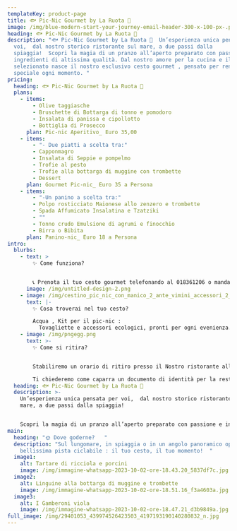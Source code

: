 ```yaml
---
templateKey: product-page
title: 🐟 Pic-Nic Gourmet by La Ruota 🦞
image: /img/blue-modern-start-your-journey-email-header-300-x-100-px-.png
heading: 🐟 Pic-Nic Gourmet by La Ruota 🦞
description: "🐟 Pic-Nic Gourmet by La Ruota 🦞  Un’esperienza unica pensata per
  voi,  dal nostro storico ristorante sul mare, a due passi dalla
  spiaggia!  Scopri la magia di un pranzo all’aperto preparato con passione e
  ingredienti di altissima qualità. Dal nostro amore per la cucina e il pesce
  selezionato nasce il nostro esclusivo cesto gourmet , pensato per rendere
  speciale ogni momento. "
pricing:
  heading: 🐟 Pic-Nic Gourmet by La Ruota 🦞
  plans:
    - items:
        - Olive taggiasche
        - Bruschette di Bottarga di tonno e pomodoro
        - Insalata di panissa e cipollotto
        - Bottiglia di Prosecco
      plan: Pic-nic Aperitivo_ Euro 35,00
    - items:
        - "- Due piatti a scelta tra:"
        - Capponmagro
        - Insalata di Seppie e pompelmo
        - Trofie al pesto
        - Trofie alla bottarga di muggine con trombette
        - Dessert
      plan: Gourmet Pic-nic_ Euro 35 a Persona
    - items:
        - "-Un panino a scelta tra:"
        - Polpo rosticciato Maionese allo zenzero e trombette
        - Spada Affumicato Insalatina e Tzatziki
        - ""
        - Tonno crudo Emulsione di agrumi e finocchio
        - Birra o Bibita
      plan: Panino-nic_ Euro 18 a Persona
intro:
  blurbs:
    - text: >
        ✨ Come funziona?


        📞 Prenota il tuo cesto gourmet telefonando al 018361206 o mandando un Whatsapp entro 24 ore dal ritiro
      image: /img/untitled-design-2.png
    - image: /img/cestino_pic_nic_con_manico_2_ante_vimini_accessori_2_persone_fodera_grigia-thumbnail-500x500-70.jpeg
      text: |-
        ✨ Cosa troverai nel tuo cesto?  

        A﻿cqua , Kit per il pic-nic : 
          Tovagliette e accessori ecologici, pronti per ogni evenienza.
    - image: /img/pngegg.png
      text: >-
        ✨ Come si ritira?


        S﻿tabiliremo un orario di ritiro presso il Nostro ristorante alla prenotazione,

        T﻿i chiederemo come caparra un documento di identità per la restituzione del cestino in vimini o lo zaino,E﻿ffettui il pagamento e goditi l'esperienza!
  heading: 🐟 Pic-Nic Gourmet by La Ruota 🦞
  description: >-
    Un’esperienza unica pensata per voi,  dal nostro storico ristorante sul
    mare, a due passi dalla spiaggia!


    Scopri la magia di un pranzo all’aperto preparato con passione e ingredienti di altissima qualità. Dal nostro amore per la cucina e il pesce selezionato nasce il nostro esclusivo cesto gourmet , pensato per rendere speciale ogni momento.
main:
  heading: "🌞 Dove goderne?   "
  description: "Sul lungomare, in spiaggia o in un angolo panoramico oppure sulla
    bellissima pista ciclabile : il tuo cesto, il tuo momento!  "
  image1:
    alt: Tartare di ricciola e porcini
    image: /img/immagine-whatsapp-2023-10-02-ore-18.43.20_5837df7c.jpg
  image2:
    alt: Linguine alla bottarga di muggine e trombette
    image: /img/immagine-whatsapp-2023-10-02-ore-18.51.16_f3a4603a.jpg
  image3:
    alt: I Gamberoni viola
    image: /img/immagine-whatsapp-2023-10-02-ore-18.47.21_d3b9849a.jpg
full_image: /img/29401053_439974526423503_4197193190140280832_n.jpg
---
```

